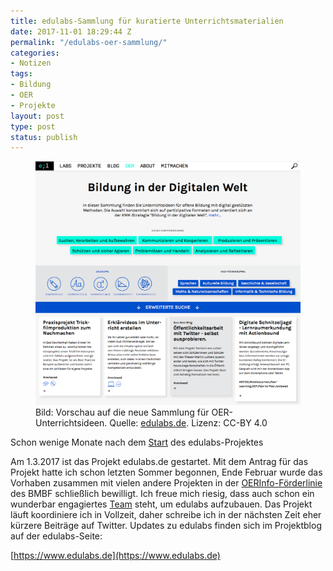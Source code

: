 ```yaml
---
title: edulabs-Sammlung für kuratierte Unterrichtsmaterialien
date: 2017-11-01 18:29:44 Z
permalink: "/edulabs-oer-sammlung/"
categories:
- Notizen
tags:
- Bildung
- OER
- Projekte
layout: post
type: post
status: publish
---
```


<figure>
    <img src="/assets/img/2017/2017_OER-Filter_preview.png" />
    <figcaption>
    Bild: Vorschau auf die neue Sammlung für OER-Unterrichtsideen. Quelle: <a href="https://edulabs.de/blog/plattform-fuer-kuratierte-oer-bald-online">edulabs.de</a>. Lizenz: CC-BY 4.0
    </figcaption>
</figure>

Schon wenige Monate nach dem [Start](/edulabs-projektstart/) des edulabs-Projektes

Am 1.3.2017 ist das Projekt edulabs.de gestartet. Mit dem Antrag für das Projekt hatte ich schon letzten Sommer begonnen, Ende Februar wurde das Vorhaben zusammen mit vielen andere Projekten in der [OERInfo-Förderlinie](https://www.bmbf.de/foerderungen/bekanntmachung-1132.html) des BMBF schließlich bewilligt. Ich freue mich riesig, dass auch schon ein wunderbar engagiertes [Team](https://edulabs.de/about/) steht, um edulabs aufzubauen. Das Projekt läuft koordiniere ich in Vollzeit, daher schreibe ich in der nächsten Zeit eher kürzere Beiträge auf Twitter. Updates zu edulabs finden sich im Projektblog auf der edulabs-Seite:

[https://www.edulabs.de](https://www.edulabs.de)
